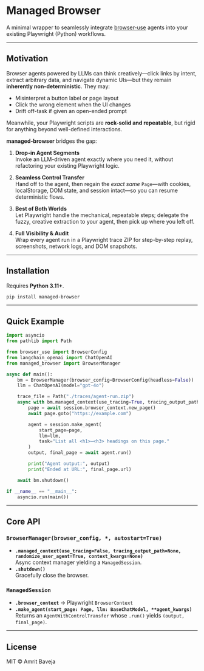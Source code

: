 # Managed Browser

A minimal wrapper to seamlessly integrate [browser-use](https://github.com/browser-use/browser-use/tree/main/browser_use) agents into your existing Playwright (Python) workflows.

---

## Motivation
Browser agents powered by LLMs can think creatively—click links by intent, extract arbitrary data, and navigate dynamic UIs—but they remain **inherently non-deterministic**. They may:

- Misinterpret a button label or page layout  
- Click the wrong element when the UI changes  
- Drift off-task if given an open-ended prompt  

Meanwhile, your Playwright scripts are **rock-solid and repeatable**, but rigid for anything beyond well-defined interactions.

**managed-browser** bridges the gap:

1. **Drop-in Agent Segments**  
   Invoke an LLM-driven agent exactly where you need it, without refactoring your existing Playwright logic.

2. **Seamless Control Transfer**  
   Hand off to the agent, then regain the _exact same_ `Page`—with cookies, localStorage, DOM state, and session intact—so you can resume deterministic flows.

3. **Best of Both Worlds**  
   Let Playwright handle the mechanical, repeatable steps; delegate the fuzzy, creative extraction to your agent, then pick up where you left off.

4. **Full Visibility & Audit**  
   Wrap every agent run in a Playwright trace ZIP for step-by-step replay, screenshots, network logs, and DOM snapshots.

---

## Installation

Requires **Python 3.11+**.

```bash
pip install managed-browser
```

---

## Quick Example

```python
import asyncio
from pathlib import Path

from browser_use import BrowserConfig
from langchain_openai import ChatOpenAI
from managed_browser import BrowserManager

async def main():
    bm = BrowserManager(browser_config=BrowserConfig(headless=False))
    llm = ChatOpenAI(model="gpt-4o")

    trace_file = Path("./traces/agent-run.zip")
    async with bm.managed_context(use_tracing=True, tracing_output_path=trace_file) as session:
        page = await session.browser_context.new_page()
        await page.goto("https://example.com")

        agent = session.make_agent(
            start_page=page,
            llm=llm,
            task="List all <h1>–<h3> headings on this page."
        )
        output, final_page = await agent.run()

        print("Agent output:", output)
        print("Ended at URL:", final_page.url)

    await bm.shutdown()

if __name__ == "__main__":
    asyncio.run(main())
```

---

## Core API

### `BrowserManager(browser_config, *, autostart=True)`

- **`.managed_context(use_tracing=False, tracing_output_path=None, randomize_user_agent=True, context_kwargs=None)`**  
  Async context manager yielding a `ManagedSession`.
- **`.shutdown()`**  
  Gracefully close the browser.

### `ManagedSession`

- **`.browser_context`** → Playwright `BrowserContext`  
- **`.make_agent(start_page: Page, llm: BaseChatModel, **agent_kwargs)`**  
  Returns an `AgentWithControlTransfer` whose `.run()` yields `(output, final_page)`.

---

## License
MIT © Amrit Baveja
